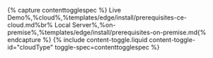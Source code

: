 
{% capture contenttogglespec %}
Live Demo%,%cloud%,%templates/edge/install/prerequisites-ce-cloud.md%br%
Local Server%,%on-premise%,%templates/edge/install/prerequisites-on-premise.md{% endcapture %}
{% include content-toggle.liquid content-toggle-id="cloudType" toggle-spec=contenttogglespec %}